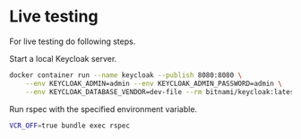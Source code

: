 # Live testing

For live testing do following steps.

Start a local Keycloak server.

```sh
docker container run --name keycloak --publish 8080:8080 \
    --env KEYCLOAK_ADMIN=admin --env KEYCLOAK_ADMIN_PASSWORD=admin \
    --env KEYCLOAK_DATABASE_VENDOR=dev-file --rm bitnami/keycloak:latest
```

Run rspec with the specified environment variable.

```sh
VCR_OFF=true bundle exec rspec
```
